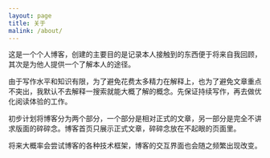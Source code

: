 ```yaml
---
layout: page
title: 关于
malink: /about/
---
```


这是一个个人博客，创建的主要目的是记录本人接触到的东西便于将来自我回顾，其次是为他人提供一个了解本人的途径。

由于写作水平和知识有限，为了避免花费太多精力在解释上，也为了避免文章重点不突出，我默认不去解释一搜索就能大概了解的概念。先保证持续写作，再去做优化阅读体验的工作。

初步计划将博客分为两个部分，一个部分是相对正式的文章，另一部分是完全不讲求版面的碎碎念。博客首页只展示正式文章，碎碎念放在不起眼的页面里。

将来大概率会尝试博客的各种技术框架，博客的交互界面也会随之频繁出现改变。
